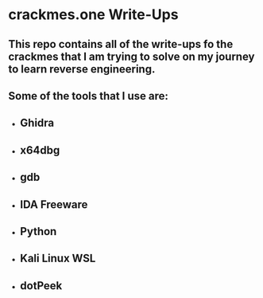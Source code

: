 # crackmes.one Write-Ups

## This repo contains all of the write-ups fo the crackmes that I am trying to solve on my journey to learn reverse engineering.

## Some of the tools that I use are:
* ## Ghidra
* ## x64dbg
* ## gdb
* ## IDA Freeware
* ## Python
* ## Kali Linux WSL
* ## dotPeek